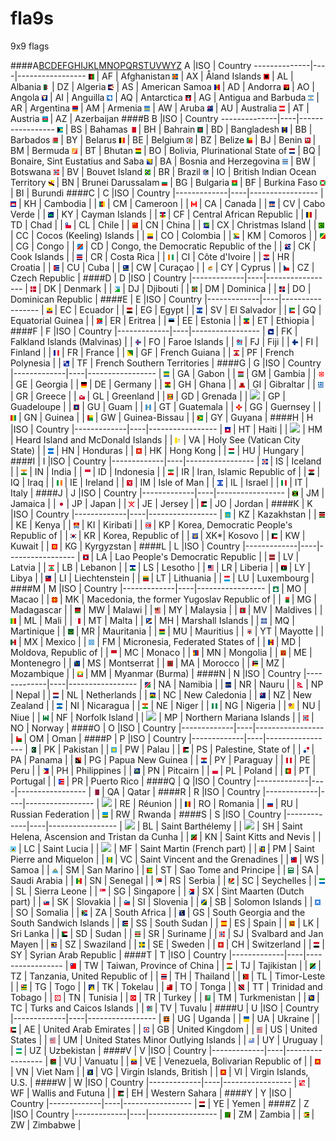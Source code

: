 fla9s
=====

9x9 flags

####A[B](#b)[C](#c)[D](#d)[E](#e)[F](#f)[G](#g)[H](#h)[I](#i)[J](#j)[K](#k)[L](#l)[M](#m)[N](#n)[O](#o)[P](#p)[Q](#q)[R](#r)[S](#s)[T](#t)[U](#u)[V](#v)[W](#w)[Y](#y)[Z](#z)
A             |ISO | Country
--------------|----|-----------------
![af](af.png) | AF | Afghanistan
![ax](ax.png) | AX | Åland Islands
![al](al.png) | AL | Albania
![dz](dz.png) | DZ | Algeria
![as](as.png) | AS | American Samoa
![ad](ad.png) | AD | Andorra
![ao](ao.png) | AO | Angola
![ai](ai.png) | AI | Anguilla
![aq](aq.png) | AQ | Antarctica
![ag](ag.png) | AG | Antigua and Barbuda
![ar](ar.png) | AR | Argentina
![am](am.png) | AM | Armenia
![aw](aw.png) | AW | Aruba
![au](au.png) | AU | Australia
![at](at.png) | AT | Austria
![az](az.png) | AZ | Azerbaijan
####B
B             |ISO | Country
--------------|----|-----------------
![bs](bs.png) | BS | Bahamas
![bh](bh.png) | BH | Bahrain
![bd](bd.png) | BD | Bangladesh
![bb](bb.png) | BB | Barbados
![by](by.png) | BY | Belarus
![be](be.png) | BE | Belgium
![bz](bz.png) | BZ | Belize
![bj](bj.png) | BJ | Benin
![bm](bm.png) | BM | Bermuda
![bt](bt.png) | BT | Bhutan
![bo](bo.png) | BO | Bolivia, Plurinational State of
![bq](bq.png) | BQ | Bonaire, Sint Eustatius and Saba
![ba](ba.png) | BA | Bosnia and Herzegovina
![bw](bw.png) | BW | Botswana
![bv](bv.png) | BV | Bouvet Island
![br](br.png) | BR | Brazil
![io](io.png) | IO | British Indian Ocean Territory
![bn](bn.png) | BN | Brunei Darussalam
![bg](bg.png) | BG | Bulgaria
![bf](bf.png) | BF | Burkina Faso
![bi](bi.png) | BI | Burundi
####C
| C           |ISO | Country
|-------------|----|-----------------
| ![kh](kh.png) | KH | Cambodia |
| ![cm](cm.png) | CM | Cameroon |
| ![ca](ca.png) | CA | Canada |
| ![cv](cv.png) | CV | Cabo Verde |
| ![ky](ky.png) | KY | Cayman Islands |
| ![cf](cf.png) | CF | Central African Republic |
| ![td](td.png) | TD | Chad |
| ![cl](cl.png) | CL | Chile |
| ![cn](cn.png) | CN | China |
| ![cx](cx.png) | CX | Christmas Island |
| ![cc](cc.png) | CC | Cocos (Keeling) Islands |
| ![co](co.png) | CO | Colombia |
| ![](km.png) | KM | Comoros |
| ![](cg.png) | CG | Congo |
| ![](cd.png) | CD | Congo, the Democratic Republic of the |
| ![](ck.png) | CK | Cook Islands |
| ![](cr.png) | CR | Costa Rica |
| ![](ci.png) | CI | Côte d'Ivoire |
| ![](hr.png) | HR | Croatia |
| ![](cu.png) | CU | Cuba |
| ![](cw.png) | CW | Curaçao |
| ![](cy.png) | CY | Cyprus |
| ![](cz.png) | CZ | Czech Republic |
####D
| D           |ISO | Country
|-------------|----|-----------------
| ![](dk.png) | DK | Denmark |
| ![](dj.png) | DJ | Djibouti |
| ![](dm.png) | DM | Dominica |
| ![](do.png) | DO | Dominican Republic |
####E
| E           |ISO | Country
|-------------|----|-----------------
| ![](ec.png) | EC | Ecuador |
| ![](eg.png) | EG | Egypt |
| ![](sv.png) | SV | El Salvador |
| ![](gq.png) | GQ | Equatorial Guinea |
| ![](er.png) | ER | Eritrea |
| ![](ee.png) | EE | Estonia |
| ![](et.png) | ET | Ethiopia |
####F
| F           |ISO | Country
|-------------|----|-----------------
| ![](fk.png) | FK | Falkland Islands (Malvinas) |
| ![](fo.png) | FO | Faroe Islands |
| ![](fj.png) | FJ | Fiji |
| ![](fi.png) | FI | Finland |
| ![](fr.png) | FR | France |
| ![](gf.png) | GF | French Guiana |
| ![](pf.png) | PF | French Polynesia |
| ![](tf.png) | TF | French Southern Territories |
####G
| G           |ISO | Country
|-------------|----|-----------------
| ![](ga.png) | GA | Gabon |
| ![](gm.png) | GM | Gambia |
| ![](ge.png) | GE | Georgia |
| ![](de.png) | DE | Germany |
| ![](gh.png) | GH | Ghana |
| ![](gi.png) | GI | Gibraltar |
| ![](gr.png) | GR | Greece |
| ![](gl.png) | GL | Greenland |
| ![](gd.png) | GD | Grenada |
| ![](gp.png) | GP | Guadeloupe |
| ![](gu.png) | GU | Guam |
| ![](gt.png) | GT | Guatemala |
| ![](gg.png) | GG | Guernsey |
| ![](gn.png) | GN | Guinea |
| ![](gw.png) | GW | Guinea-Bissau |
| ![](gy.png) | GY | Guyana |
####H
| H           |ISO | Country
|-------------|----|-----------------
| ![](ht.png) | HT | Haiti |
| ![](hm.png) | HM | Heard Island and McDonald Islands |
| ![](va.png) | VA | Holy See (Vatican City State) |
| ![](hn.png) | HN | Honduras |
| ![](hk.png) | HK | Hong Kong |
| ![](hu.png) | HU | Hungary |
####I
| I           |ISO | Country
|-------------|----|-----------------
| ![](is.png) | IS | Iceland |
| ![](in.png) | IN | India |
| ![](id.png) | ID | Indonesia |
| ![](ir.png) | IR | Iran, Islamic Republic of |
| ![](iq.png) | IQ | Iraq |
| ![](ie.png) | IE | Ireland |
| ![](im.png) | IM | Isle of Man |
| ![](il.png) | IL | Israel |
| ![](it.png) | IT | Italy |
####J
| J           |ISO | Country
|-------------|----|-----------------
| ![](jm.png) | JM | Jamaica |
| ![](jp.png) | JP | Japan |
| ![](je.png) | JE | Jersey |
| ![](jo.png) | JO | Jordan |
####K
| K           |ISO | Country
|-------------|----|-----------------
| ![](kz.png) | KZ | Kazakhstan |
| ![](ke.png) | KE | Kenya |
| ![](ki.png) | KI | Kiribati |
| ![](kp.png) | KP | Korea, Democratic People's Republic of |
| ![](kr.png) | KR | Korea, Republic of |
| ![](xk.png) | XK*| Kosovo |
| ![](kw.png) | KW | Kuwait |
| ![](kg.png) | KG | Kyrgyzstan |
####L
| L           |ISO | Country
|-------------|----|-----------------
| ![](la.png) | LA | Lao People's Democratic Republic |
| ![](lv.png) | LV | Latvia |
| ![](lb.png) | LB | Lebanon |
| ![](ls.png) | LS | Lesotho |
| ![](lr.png) | LR | Liberia |
| ![](ly.png) | LY | Libya |
| ![](li.png) | LI | Liechtenstein |
| ![](lt.png) | LT | Lithuania |
| ![](lu.png) | LU | Luxembourg |
####M
| M           |ISO | Country
|-------------|----|-----------------
| ![](mo.png) | MO | Macao |
| ![](mk.png) | MK | Macedonia, the former Yugoslav Republic of |
| ![](mg.png) | MG | Madagascar |
| ![](mw.png) | MW | Malawi |
| ![](my.png) | MY | Malaysia |
| ![](mv.png) | MV | Maldives |
| ![](ml.png) | ML | Mali |
| ![](mt.png) | MT | Malta |
| ![](mh.png) | MH | Marshall Islands |
| ![](mq.png) | MQ | Martinique |
| ![](mr.png) | MR | Mauritania |
| ![](mu.png) | MU | Mauritius |
| ![](yt.png) | YT | Mayotte |
| ![](mx.png) | MX | Mexico |
| ![](fm.png) | FM | Micronesia, Federated States of |
| ![](md.png) | MD | Moldova, Republic of |
| ![](mc.png) | MC | Monaco |
| ![](mn.png) | MN | Mongolia |
| ![](me.png) | ME | Montenegro |
| ![](ms.png) | MS | Montserrat |
| ![](ma.png) | MA | Morocco |
| ![](mz.png) | MZ | Mozambique |
| ![](mm.png) | MM | Myanmar (Burma) |
####N
| N           |ISO | Country
|-------------|----|-----------------
| ![](na.png) | NA | Namibia |
| ![](nr.png) | NR | Nauru |
| ![](np.png) | NP | Nepal |
| ![](nl.png) | NL | Netherlands |
| ![](nc.png) | NC | New Caledonia |
| ![](nz.png) | NZ | New Zealand |
| ![](ni.png) | NI | Nicaragua |
| ![](ne.png) | NE | Niger |
| ![](ng.png) | NG | Nigeria |
| ![](nu.png) | NU | Niue |
| ![](nf.png) | NF | Norfolk Island |
| ![](mp.png) | MP | Northern Mariana Islands |
| ![](no.png) | NO | Norway |
####O
| O           |ISO | Country
|-------------|----|-----------------
| ![](om.png) | OM | Oman |
####P
| P           |ISO | Country
|-------------|----|-----------------
| ![](pk.png) | PK | Pakistan |
| ![](pw.png) | PW | Palau |
| ![](ps.png) | PS | Palestine, State of |
| ![](pa.png) | PA | Panama |
| ![](pg.png) | PG | Papua New Guinea |
| ![](py.png) | PY | Paraguay |
| ![](pe.png) | PE | Peru |
| ![](ph.png) | PH | Philippines |
| ![](pn.png) | PN | Pitcairn |
| ![](pl.png) | PL | Poland |
| ![](pt.png) | PT | Portugal |
| ![](pr.png) | PR | Puerto Rico |
####Q
| Q           |ISO | Country
|-------------|----|-----------------
| ![](qa.png) | QA | Qatar |
####R
| R           |ISO | Country
|-------------|----|-----------------
| ![](re.png) | RE | Réunion |
| ![](ro.png) | RO | Romania |
| ![](ru.png) | RU | Russian Federation |
| ![](rw.png) | RW | Rwanda |
####S
| S           |ISO | Country
|-------------|----|-----------------
| ![](bl.png) | BL | Saint Barthélemy |
| ![](sh.png) | SH | Saint Helena, Ascension and Tristan da Cunha |
| ![](kn.png) | KN | Saint Kitts and Nevis |
| ![](lc.png) | LC | Saint Lucia |
| ![](mf.png) | MF | Saint Martin (French part) |
| ![](pm.png) | PM | Saint Pierre and Miquelon |
| ![](vc.png) | VC | Saint Vincent and the Grenadines |
| ![](ws.png) | WS | Samoa |
| ![](sm.png) | SM | San Marino |
| ![](st.png) | ST | Sao Tome and Principe |
| ![](sa.png) | SA | Saudi Arabia |
| ![](sn.png) | SN | Senegal |
| ![](rs.png) | RS | Serbia |
| ![](sc.png) | SC | Seychelles |
| ![](sl.png) | SL | Sierra Leone |
| ![](sg.png) | SG | Singapore |
| ![](sx.png) | SX | Sint Maarten (Dutch part) |
| ![](sk.png) | SK | Slovakia |
| ![](si.png) | SI | Slovenia |
| ![](sb.png) | SB | Solomon Islands |
| ![](so.png) | SO | Somalia |
| ![](za.png) | ZA | South Africa |
| ![](gs.png) | GS | South Georgia and the South Sandwich Islands |
| ![](ss.png) | SS | South Sudan |
| ![](es.png) | ES | Spain |
| ![](lk.png) | LK | Sri Lanka |
| ![](sd.png) | SD | Sudan |
| ![](sr.png) | SR | Suriname |
| ![](sj.png) | SJ | Svalbard and Jan Mayen |
| ![](sz.png) | SZ | Swaziland |
| ![](se.png) | SE | Sweden |
| ![](ch.png) | CH | Switzerland |
| ![](sy.png) | SY | Syrian Arab Republic |
####T
| T           |ISO | Country
|-------------|----|-----------------
| ![](tw.png) | TW | Taiwan, Province of China |
| ![](tj.png) | TJ | Tajikistan |
| ![](tz.png) | TZ | Tanzania, United Republic of |
| ![](th.png) | TH | Thailand |
| ![](tl.png) | TL | Timor-Leste |
| ![](tg.png) | TG | Togo |
| ![](tk.png) | TK | Tokelau |
| ![](to.png) | TO | Tonga |
| ![](tt.png) | TT | Trinidad and Tobago |
| ![](tn.png) | TN | Tunisia |
| ![](tr.png) | TR | Turkey |
| ![](tm.png) | TM | Turkmenistan |
| ![](tc.png) | TC | Turks and Caicos Islands |
| ![](tv.png) | TV | Tuvalu |
####U
| U           |ISO | Country
|-------------|----|-----------------
| ![](ug.png) | UG | Uganda |
| ![](ua.png) | UA | Ukraine |
| ![](ae.png) | AE | United Arab Emirates |
| ![](gb.png) | GB | United Kingdom |
| ![](us.png) | US | United States |
| ![](um.png) | UM | United States Minor Outlying Islands |
| ![](uy.png) | UY | Uruguay |
| ![](uz.png) | UZ | Uzbekistan |
####V
| V           |ISO | Country
|-------------|----|-----------------
| ![](vu.png) | VU | Vanuatu |
| ![](ve.png) | VE | Venezuela, Bolivarian Republic of |
| ![](vn.png) | VN | Viet Nam |
| ![](vg.png) | VG | Virgin Islands, British |
| ![](vi.png) | VI | Virgin Islands, U.S. |
####W
| W           |ISO | Country
|-------------|----|-----------------
| ![](wf.png) | WF | Wallis and Futuna  |
| ![](eh.png) | EH | Western Sahara |
####Y
| Y           |ISO | Country
|-------------|----|-----------------
| ![](ye.png) | YE | Yemen |
####Z
| Z           |ISO | Country
|-------------|----|-----------------
| ![](zm.png) | ZM | Zambia |
| ![](zw.png) | ZW | Zimbabwe |
